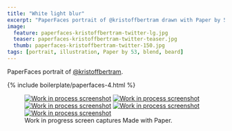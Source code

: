 ```yaml
---
title: "White light blur"
excerpt: "PaperFaces portrait of @kristoffbertram drawn with Paper by 53 on an iPad."
image: 
  feature: paperfaces-kristoffbertram-twitter-lg.jpg
  teaser: paperfaces-kristoffbertram-twitter-teaser.jpg
  thumb: paperfaces-kristoffbertram-twitter-150.jpg
tags: [portrait, illustration, Paper by 53, blend, beard]
---
```


PaperFaces portrait of [@kristoffbertram](http://twitter.com/kristoffbertram).

{% include boilerplate/paperfaces-4.html %}

<figure class="third">
  <a href="{{ site.url }}/assets/images/paperfaces-kristoffbertram-process-1-lg.jpg"><img src="{{ site.url }}/assets/images/paperfaces-kristoffbertram-process-1-600.jpg" alt="Work in process screenshot"></a>
  <a href="{{ site.url }}/assets/images/paperfaces-kristoffbertram-process-2-lg.jpg"><img src="{{ site.url }}/assets/images/paperfaces-kristoffbertram-process-2-600.jpg" alt="Work in process screenshot"></a>
  <a href="{{ site.url }}/assets/images/paperfaces-kristoffbertram-process-3-lg.jpg"><img src="{{ site.url }}/assets/images/paperfaces-kristoffbertram-process-3-600.jpg" alt="Work in process screenshot"></a>
  <a href="{{ site.url }}/assets/images/paperfaces-kristoffbertram-process-4-lg.jpg"><img src="{{ site.url }}/assets/images/paperfaces-kristoffbertram-process-4-600.jpg" alt="Work in process screenshot"></a>
  <a href="{{ site.url }}/assets/images/paperfaces-kristoffbertram-process-5-lg.jpg"><img src="{{ site.url }}/assets/images/paperfaces-kristoffbertram-process-5-600.jpg" alt="Work in process screenshot"></a>
  <figcaption>Work in progress screen captures Made with Paper.</figcaption>
</figure>